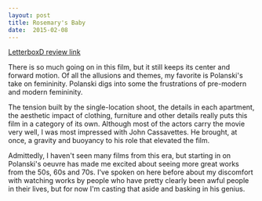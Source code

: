 ```yaml
---
layout: post
title: Rosemary's Baby 
date:  2015-02-08 
---
```

[LetterboxD review link](http://letterboxd.com/samarthbhaskar/film/rosemarys-baby/)

There is so much going on in this film, but it still keeps its center and forward motion. Of all the allusions and themes, my favorite is Polanski's take on femininity. Polanski digs into some the frustrations of pre-modern and modern femininity.

The tension built by the single-location shoot, the details in each apartment, the aesthetic impact of clothing, furniture and other details really puts this film in a category of its own. Although most of the actors carry the movie very well, I was most impressed with John Cassavettes. He brought, at once, a gravity and buoyancy to his role that elevated the film.

Admittedly, I haven't seen many films from this era, but starting in on Polanski's oeuvre has made me excited about seeing more great works from the 50s, 60s and 70s. I've spoken on here before about my discomfort with watching works by people who have pretty clearly been awful people in their lives, but for now I'm casting that aside and basking in his genius.